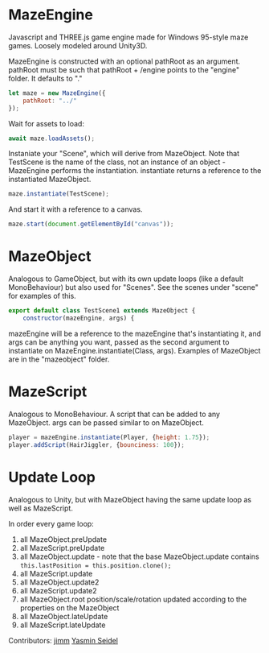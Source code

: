 # MazeEngine
Javascript and THREE.js game engine made for Windows 95-style maze games. Loosely modeled around Unity3D.

MazeEngine is constructed with an optional pathRoot as an argument. pathRoot must be such that pathRoot + /engine points to the "engine" folder. It defaults to "."

```javascript
let maze = new MazeEngine({
	pathRoot: "../"
});
```

Wait for assets to load:
```javascript
await maze.loadAssets();
```

Instaniate your "Scene", which will derive from MazeObject. Note that TestScene is the name of the class, not an instance of an object - MazeEngine performs the instantiation. instantiate returns a reference to the instantiated MazeObject.

```javascript
maze.instantiate(TestScene);
```

And start it with a reference to a canvas.

```javascript
maze.start(document.getElementById("canvas"));
```

# MazeObject
Analogous to GameObject, but with its own update loops (like a default MonoBehaviour) but also used for "Scenes". See the scenes under "scene" for examples of this.

```javascript
export default class TestScene1 extends MazeObject {
	constructor(mazeEngine, args) {
```

mazeEngine will be a reference to the mazeEngine that's instantiating it, and args can be anything you want, passed as the second argument to instantiate on MazeEngine.instantiate(Class, args). Examples of MazeObject are in the "mazeobject" folder.

# MazeScript
Analogous to MonoBehaviour. A script that can be added to any MazeObject. args can be passed similar to on MazeObject.
```javascript
player = mazeEngine.instantiate(Player, {height: 1.75});
player.addScript(HairJiggler, {bounciness: 100});
```

# Update Loop
Analogous to Unity, but with MazeObject having the same update loop as well as MazeScript.

In order every game loop:

1. all MazeObject.preUpdate
2. all MazeScript.preUpdate
3. all MazeObject.update - note that the base MazeObject.update contains ```this.lastPosition = this.position.clone();```
4. all MazeScript.update
5. all MazeObject.update2
6. all MazeScript.update2
7. all MazeObject.root position/scale/rotation updated according to the properties on the MazeObject
8. all MazeObject.lateUpdate
9. all MazeScript.lateUpdate

Contributors:
[jimm](https://github.com/ldyeax)
[Yasmin Seidel](https://github.com/jasminDreasond)
